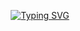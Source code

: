 <div align="center">
  
[![Typing SVG](https://readme-typing-svg.demolab.com?font=Gilroy&weight=700&size=40&pause=1000&color=F7F7F7&width=600&height=60&lines=Welcome+to+the+WebX+Guild+%F0%9F%8C%9F)](https://git.io/typing-svg)

</div>  
